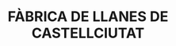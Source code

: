 ---
layout: test
title:  "FÀBRICA DE LLANES DE CASTELLCIUTAT"
coordinates:
  - group1:
        - [1.448856056431593, 42.356246012472518]
        - [1.448867476115379, 42.356262021939827]
        - [1.448959910228638, 42.356231980029285]
        - [1.448964840781612, 42.356328845330829]
        - [1.449186809100535, 42.356338524260686]
        - [1.449226801853908, 42.356290666010864]
        - [1.449220277937596, 42.356167076103745]
        - [1.449285070554666, 42.356185893746208]
        - [1.449314215970023, 42.356121616545273]
        - [1.44924271613473, 42.356101039241381]
        - [1.449221599345728, 42.356136218567705]
        - [1.448955429194372, 42.356139710396711]
        - [1.448956521239359, 42.356163924820322]
        - [1.448942993843287, 42.356164993489791]
        - [1.44888035203979, 42.356104481227604]
        - [1.448792753582962, 42.356143767688543]
        - [1.448793293466614, 42.356167557406287]
        - [1.448835895498863, 42.356219453837284]
        - [1.448856056431593, 42.356246012472518]
---